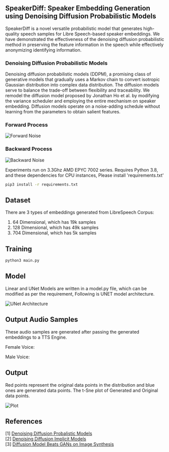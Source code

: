 ## SpeakerDiff: Speaker Embedding Generation using Denoising Diffusion Probabilistic Models
SpeakerDiff is a novel versatile probabilistic model that generates high-quality speech samples for Libre Speech-based speaker embeddings. We have demonstrated the effectiveness of the denoising diffusion probabilistic method in preserving the feature information in the speech while effectively anonymizing identifying information. 

### Denoising Diffusion Probabilistic Models
Denoising diffusion probabilistic models (DDPM), a promising class of generative models that gradually uses a Markov chain to convert isotropic Gaussian distribution into complex data distribution. The diffusion models serve to balance the trade-off between flexibility and traceability. We remodel the diffusion model proposed by Jonathan Ho et al. by modifying the variance scheduler and employing the entire mechanism on speaker embedding. Diffusion models operate on a noise-adding schedule without learning from the parameters to obtain salient features.

### Forward Process
![Forward Noise](https://github.com/Akshat4112/speaker_embedding_generation_diffusion_models/blob/main/figures/Forward_noise.png)

### Backward Process
![Backward Noise](https://github.com/Akshat4112/speaker_embedding_generation_diffusion_models/blob/main/figures/backward_noise.png)

Experiments run on 3.3Ghz AMD EPYC 7002 series. Requires Python 3.8, and these dependencies for CPU instances, Please install 'requirements.txt'

```bash
pip3 install -r requirements.txt
```

## Dataset

There are 3 types of embeddings generated from LibreSpeech Corpus: 
1. 64 Dimensional, which has 19k samples
2. 128 Dimensional, which has 49k samples
3. 704 Dimensional, which has 5k samples

## Training
```bash
python3 main.py
```

## Model

Linear and UNet Models are written in a model.py file, which can be modified as per the requirement, Following is UNET model architecture.

![UNet Architecture](https://github.com/Akshat4112/speaker_embedding_generation_diffusion_models/blob/main/figures/Unet.drawio.png)

## Output Audio Samples
These audio samples are generated after passing the generated embeddings to a TTS Engine. 

Female Voice:  

Male Voice: 

## Output
Red points represent the original data points in the distribution and blue ones are generated data points. The t-Sne plot of Generated and Original data points. 

![Plot](https://github.com/Akshat4112/speaker_embedding_generation_diffusion_models/blob/main/figures/TSNE-Based%202D%20Plot%20of%2064%20dimensional%20Embeddings.png)

## References
[1] [Denoising Diffusion Probalistic Models](https://arxiv.org/pdf/2006.11239.pdf) <br />
[2] [Denoising Diffusion Implicit Models](https://arxiv.org/pdf/2010.02502.pdf) <br />
[3] [Diffusion Model Beats GANs on Image Synthesis](https://arxiv.org/pdf/2010.02502.pdf) <br />





